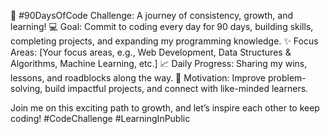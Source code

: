 🚀 #90DaysOfCode Challenge: A journey of consistency, growth, and learning!
💻 Goal: Commit to coding every day for 90 days, building skills, completing projects, and expanding my programming knowledge.
✨ Focus Areas: [Your focus areas, e.g., Web Development, Data Structures & Algorithms, Machine Learning, etc.]
📈 Daily Progress: Sharing my wins, lessons, and roadblocks along the way.
🎯 Motivation: Improve problem-solving, build impactful projects, and connect with like-minded learners.

Join me on this exciting path to growth, and let’s inspire each other to keep coding! #CodeChallenge #LearningInPublic